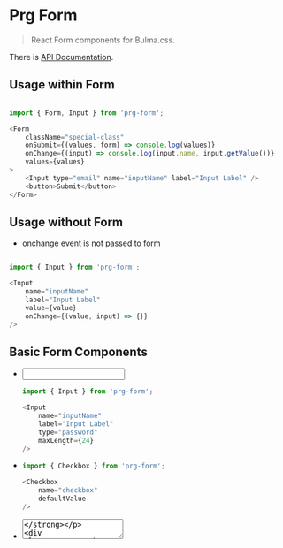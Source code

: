 # Prg Form

> React Form components for Bulma.css.

There is [API Documentation](http://pragonauts.github.io/prg-form).

## Usage within Form

```javascript

import { Form, Input } from 'prg-form';

<Form
    className="special-class"
    onSubmit={(values, form) => console.log(values)}
    onChange={(input) => console.log(input.name, input.getValue())}
    values={values}
>
    <Input type="email" name="inputName" label="Input Label" />
    <button>Submit</button>
</Form>
```

## Usage without Form

- onchange event is not passed to form

```javascript

import { Input } from 'prg-form';

<Input
    name="inputName"
    label="Input Label"
    value={value}
    onChange={(value, input) => {}}
/>
```

## Basic Form Components

- **<Input>**

    ```javascript
    import { Input } from 'prg-form';

    <Input
        name="inputName"
        label="Input Label"
        type="password"
        maxLength={24}
    />
    ```

- **<Checkbox>**

    ```javascript
    import { Checkbox } from 'prg-form';

    <Checkbox
        name="checkbox"
        defaultValue
    />
    ```

- **<TextArea>**

    ```javascript
    import { TextArea } from 'prg-form';

    <TextArea
        name="inputName"
        readOnly
        cols={30}
        rows={7}
    />
  ```

- **<File>**

    Is nice, because it works with native `<File>` objects.

    ```javascript
    import { File } from 'prg-form';

    // as array of files
    <File
        name="files[]"
        multiple
    />

    <File
        name="file"
    />
    ```

## Advanced using the file upload

```javascript
import { File, ValidatorForm, flat } from 'prg-form';
import Validator from 'prg-validator';

export default function Component ({ onSendSuccess, onSendError }) {
    const validator = new Validator();

    validator.add('file')
        .isFileMaxLength('shlould be smaller then 1Mb', '1m')
        .isFileMime('Should be an excel file', [
            'application/vnd.ms-excel',
            'application/msexcel',
            'application/x-msexcel',
            'application/x-ms-excel',
            'application/x-excel',
            'application/x-dos_ms_excel',
            'application/xls',
            'application/x-xls',
            'application/vnd.openxmlformats-officedocument.spreadsheetml.sheet'
        ])
        .toFileData();

    const onSubmit = (formData) => {
        const data = new FormData();

        const flatData = flat(formData);

        Object.keys(flatData)
            .forEach((key) => {
                data.append(key, flatData[key]);
            });

        this.request = $.ajax({
            method: 'POST',
            url: '/api/upload',
            dataType: 'json',   // JSON Response
            processData: false, // Don't process the files
            contentType: false, // Automatic content type
            data,
            success: responseData => onSendSuccess(responseData),
            error: jqXHR => onSendError(jqXHR)
        });
    };

    return (<div className="container">
        <ValidatorForm
            validator={validator}
            onSubmit={data => onSubmit(data)}
        >
            <File
                name="file"
                label="Please put the Excel file here"
            />
            <button className="button">Go</button>
        </ValidatorForm>
    </div>);
}

```